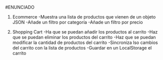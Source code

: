 #ENUNCIADO

1. Ecommerce
-Muestra una lista de productos que vienen de un objeto JSON
-Añade un filtro por categoría
-Añade un filtro por precio

2. Shopping Cart
-Ha que se puedan añadir los productos al carrito
-Haz que se puedan eliminar los productos del carrito
-Haz que se puedan modificar la cantidad de productos del carrito
-Sincroniza lso cambios del carrito con la lista de productos
-Guardar en un LocalStorage el carrito 